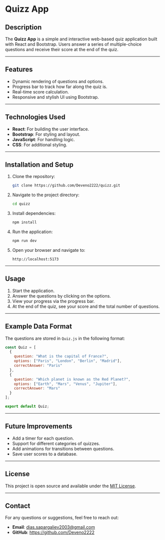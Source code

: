 # Quizz App

## Description
The **Quizz App** is a simple and interactive web-based quiz application built with React and Bootstrap. Users answer a series of multiple-choice questions and receive their score at the end of the quiz.

---

## Features
- Dynamic rendering of questions and options.
- Progress bar to track how far along the quiz is.
- Real-time score calculation.
- Responsive and stylish UI using Bootstrap.

---

## Technologies Used
- **React**: For building the user interface.
- **Bootstrap**: For styling and layout.
- **JavaScript**: For handling logic.
- **CSS**: For additional styling.

---

## Installation and Setup
1. Clone the repository:
   ```bash
   git clone https://github.com/Deveno2222/quizz.git
   ```
2. Navigate to the project directory:
   ```bash
   cd quizz
   ```
3. Install dependencies:
   ```bash
   npm install
   ```
4. Run the application:
   ```bash
   npm run dev
   ```
5. Open your browser and navigate to:
   ```
   http://localhost:5173
   ```

---

## Usage
1. Start the application.
2. Answer the questions by clicking on the options.
3. View your progress via the progress bar.
4. At the end of the quiz, see your score and the total number of questions.

---

## Example Data Format
The questions are stored in `Quiz.js` in the following format:
```javascript
const Quiz = [
  {
    question: "What is the capital of France?",
    options: ["Paris", "London", "Berlin", "Madrid"],
    correctAnswer: "Paris"
  },
  {
    question: "Which planet is known as the Red Planet?",
    options: ["Earth", "Mars", "Venus", "Jupiter"],
    correctAnswer: "Mars"
  }
];

export default Quiz;
```

---

## Future Improvements
- Add a timer for each question.
- Support for different categories of quizzes.
- Add animations for transitions between questions.
- Save user scores to a database.

---

## License
This project is open source and available under the [MIT License](LICENSE).

---

## Contact
For any questions or suggestions, feel free to reach out:
- **Email**: dias.sapargaliev2003@gmail.com
- **GitHub**: https://github.com/Deveno2222

